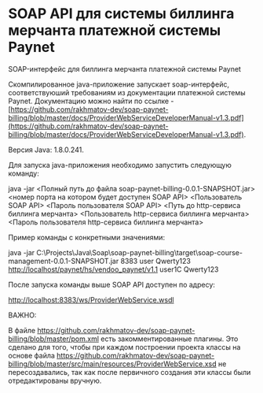 # SOAP API для системы биллинга мерчанта платежной системы Paynet
SOAP-интерфейс для биллинга мерчанта платежной системы Paynet

Скомпилированное java-приложение запускает soap-интерфейс, соответствуюший требованиям из документации платежной системы Paynet. Документацию можно найти по ссылке - [https://github.com/rakhmatov-dev/soap-paynet-billing/blob/master/docs/ProviderWebServiceDeveloperManual-v1.3.pdf](https://github.com/rakhmatov-dev/soap-paynet-billing/blob/master/docs/ProviderWebServiceDeveloperManual-v1.3.pdf).

Версия Java: 1.8.0.241.

Для запуска java-приложения необходимо запустить следующую команду:

java -jar <Полный путь до файла soap-paynet-billing-0.0.1-SNAPSHOT.jar> <номер порта на котором будет доступен SOAP API> <Пользователь SOAP API> <Пароль пользователя SOAP API> <Путь до http-сервиса биллинга мерчанта> <Пользователь http-сервиса биллинга мерчанта> <Пароль пользователя http-сервиса биллинга мерчанта>

Пример команды с конкретными значениями:

java -jar С:\Projects\Java\Soap\soap-paynet-billing\target\soap-course-management-0.0.1-SNAPSHOT.jar 8383 user Qwerty123 [http://localhost/paynet/hs/vendoo_paynet/v1.1](http://localhost/paynet/hs/vendoo_paynet/v1.1) user1C Qwerty123 

После запуска команды выше SOAP API доступен по адресу:

[http://localhost:8383/ws/ProviderWebService.wsdl](http://localhost:8383/ws/ProviderWebService.wsdl)

ВАЖНО:

В файле https://github.com/rakhmatov-dev/soap-paynet-billing/blob/master/pom.xml есть закомментированные плагины. Это сделано для того, чтобы при каждом построении проекта классы на основе файла https://github.com/rakhmatov-dev/soap-paynet-billing/blob/master/src/main/resources/ProviderWebService.xsd не пересоздавались, так как после первичного создания эти классы были отредактированы вручную.
